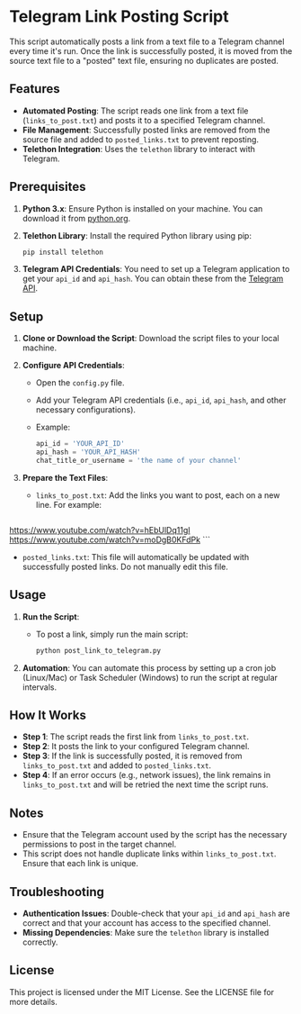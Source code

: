 
# Telegram Link Posting Script

This script automatically posts a link from a text file to a Telegram channel every time it's run. Once the link is successfully posted, it is moved from the source text file to a "posted" text file, ensuring no duplicates are posted.

## Features

- **Automated Posting**: The script reads one link from a text file (`links_to_post.txt`) and posts it to a specified Telegram channel.
- **File Management**: Successfully posted links are removed from the source file and added to `posted_links.txt` to prevent reposting.
- **Telethon Integration**: Uses the `telethon` library to interact with Telegram.

## Prerequisites

1. **Python 3.x**: Ensure Python is installed on your machine. You can download it from [python.org](https://www.python.org/).

2. **Telethon Library**: Install the required Python library using pip:

   ```bash
   pip install telethon
   ```

3. **Telegram API Credentials**: You need to set up a Telegram application to get your `api_id` and `api_hash`. You can obtain these from the [Telegram API](https://my.telegram.org/).

## Setup

1. **Clone or Download the Script**: Download the script files to your local machine.

2. **Configure API Credentials**:
   - Open the `config.py` file.
   - Add your Telegram API credentials (i.e., `api_id`, `api_hash`, and other necessary configurations).
   - Example:

     ```python
     api_id = 'YOUR_API_ID'
     api_hash = 'YOUR_API_HASH'
     chat_title_or_username = 'the name of your channel'
     ```

3. **Prepare the Text Files**:
   - `links_to_post.txt`: Add the links you want to post, each on a new line. For example:
     ```
https://www.youtube.com/watch?v=hEbUlDq11gI
https://www.youtube.com/watch?v=moDgB0KFdPk
     ```
   - `posted_links.txt`: This file will automatically be updated with successfully posted links. Do not manually edit this file.

## Usage

1. **Run the Script**:
   - To post a link, simply run the main script:
   
     ```bash
     python post_link_to_telegram.py
     ```

2. **Automation**: You can automate this process by setting up a cron job (Linux/Mac) or Task Scheduler (Windows) to run the script at regular intervals.

## How It Works

- **Step 1**: The script reads the first link from `links_to_post.txt`.
- **Step 2**: It posts the link to your configured Telegram channel.
- **Step 3**: If the link is successfully posted, it is removed from `links_to_post.txt` and added to `posted_links.txt`.
- **Step 4**: If an error occurs (e.g., network issues), the link remains in `links_to_post.txt` and will be retried the next time the script runs.

## Notes

- Ensure that the Telegram account used by the script has the necessary permissions to post in the target channel.
- This script does not handle duplicate links within `links_to_post.txt`. Ensure that each link is unique.

## Troubleshooting

- **Authentication Issues**: Double-check that your `api_id` and `api_hash` are correct and that your account has access to the specified channel.
- **Missing Dependencies**: Make sure the `telethon` library is installed correctly.

## License

This project is licensed under the MIT License. See the LICENSE file for more details.
